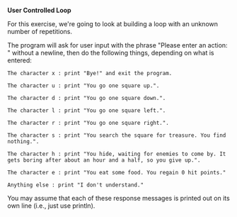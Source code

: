 <b>User Controlled Loop</b>

For this exercise, we're going to look at building a loop with an unknown number of repetitions.

The program will ask for user input with the phrase "Please enter an action: " without a newline, then do the following things, depending on what is entered:

    The character x : print "Bye!" and exit the program.

    The character u : print "You go one square up.".

    The character d : print "You go one square down.".

    The character l : print "You go one square left.".

    The character r : print "You go one square right.".

    The character s : print "You search the square for treasure. You find nothing.".

    The character h : print "You hide, waiting for enemies to come by. It gets boring after about an hour and a half, so you give up.".

    The character e : print "You eat some food. You regain 0 hit points."

    Anything else : print "I don't understand."

You may assume that each of these response messages is printed out on its own line (i.e., just use println).